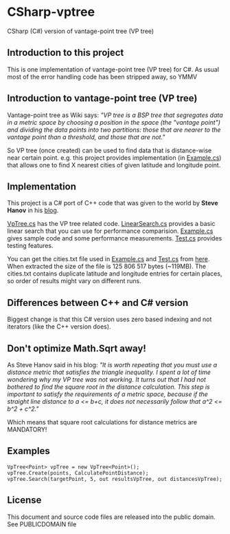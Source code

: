 # CSharp-vptree
CSharp (C#) version of vantage-point tree (VP tree)

## Introduction to this project
This is one implementation of vantage-point tree (VP tree) for C#. As usual most of the error handling code has been stripped away, so YMMV

## Introduction to vantage-point tree (VP tree)
Vantage-point tree as Wiki says: *"VP tree is a BSP tree that segregates data in a metric space by choosing a position in the space (the "vantage point") and dividing the data points into two partitions: those that are nearer to the vantage point than a threshold, and those that are not."*

So VP tree (once created) can be used to find data that is distance-wise near certain point. e.g. this project provides implementation (in [Example.cs](https://github.com/mcraiha/CSharp-vptree/blob/master/Example.cs)) that allows one to find X nearest cities of given latitude and longitude point.

## Implementation
This project is a C# port of C++ code that was given to the world by **Steve Hanov** in his [blog](http://stevehanov.ca/blog/index.php?id=130). 

[VpTree.cs](https://github.com/mcraiha/CSharp-vptree/blob/master/VpTree.cs) has the VP tree related code.
[LinearSearch.cs](https://github.com/mcraiha/CSharp-vptree/blob/master/LinearSearch.cs) provides a basic linear search that you can use for performance comparision.
[Example.cs](https://github.com/mcraiha/CSharp-vptree/blob/master/Example.cs) gives sample code and some performance measurements.
[Test.cs](https://github.com/mcraiha/CSharp-vptree/blob/master/Test.cs) provides testing features.

You can get the cities.txt file used in [Example.cs](https://github.com/mcraiha/CSharp-vptree/blob/master/Example.cs) and [Test.cs](https://github.com/mcraiha/CSharp-vptree/blob/master/Test.cs) from [here](http://stevehanov.ca/blog/cities.txt.gz). When extracted the size of the file is 125 806 517 bytes (~119MB). The cities.txt contains duplicate latitude and longitude entries for certain places, so order of results might vary on different runs.

## Differences between C++ and C# version
Biggest change is that this C# version uses zero based indexing and not iterators (like the C++ version does).

## Don't optimize Math.Sqrt away!
As Steve Hanov said in his blog: *"It is worth repeating that you must use a distance metric that satisfies the triangle inequality. I spent a lot of time wondering why my VP tree was not working. It turns out that I had not bothered to find the square root in the distance calculation. This step is important to satisfy the requirements of a metric space, because if the straight line distance to a <= b+c, it does not necessarily follow that a^2 <= b^2 + c^2."*

Which means that square root calculations for distance metrics are MANDATORY!

## Examples
```
VpTree<Point> vpTree = new VpTree<Point>();
vpTree.Create(points, CalculatePointDistance);
vpTree.Search(targetPoint, 5, out resultsVpTree, out distancesVpTree);
```

## License
This document and source code files are released into the public domain. See PUBLICDOMAIN file

